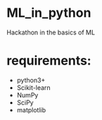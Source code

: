 # ML_in_python
Hackathon in the basics of ML

# requirements:
* python3+
* Scikit-learn
* NumPy
* SciPy
* matplotlib